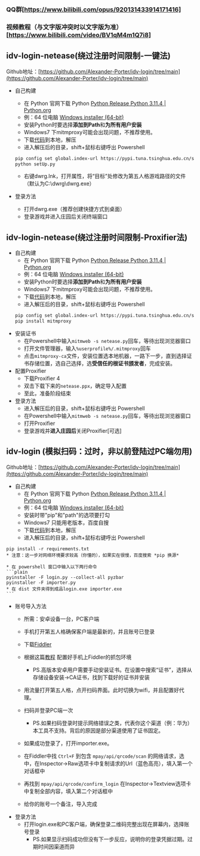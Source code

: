 ### QQ群[https://www.bilibili.com/opus/920131433914171416]
### 视频教程（与文字版冲突时以文字版为准）[https://www.bilibili.com/video/BV1qM4m1Q7i8]

## idv-login-netease(绕过注册时间限制-一键法)

Github地址：[https://github.com/Alexander-Porter/idv-login/tree/main](https://github.com/Alexander-Porter/idv-login/tree/main)
* 自己构建
    * 在 Python 官网下载 Python [Python Release Python 3.11.4 | Python.org](https://www.python.org/downloads/release/python-3114/)
    * 例：64 位电脑 [Windows installer (64-bit)](https://www.python.org/ftp/python/3.11.4/python-3.11.4-amd64.exe)
    * 安装Python时要选择**添加到Path**和**为所有用户安装**
    * Windows7 下mitmproxy可能会出现问题，不推荐使用。
    * 下载[代码](https://github.com/Alexander-Porter/idv-login/archive/refs/heads/main.zip)到本地，解压
    * 进入解压后的目录，shift+鼠标右键呼出 Powershell
    ```bash
    pip config set global.index-url https://pypi.tuna.tsinghua.edu.cn/simple
    python setUp.py
    ```
    * 右键dwrg.lnk，打开属性，将“目标”处修改为第五人格游戏路径的文件（默认为C:\dwrg\dwrg.exe）

* 登录方法
    * 打开dwrg.exe（推荐创建快捷方式到桌面）
    * 登录游戏并进入庄园后关闭终端窗口
 
## idv-login-netease(绕过注册时间限制-Proxifier法)

* 自己构建
    * 在 Python 官网下载 Python [Python Release Python 3.11.4 | Python.org](https://www.python.org/downloads/release/python-3114/)
    * 例：64 位电脑 [Windows installer (64-bit)](https://www.python.org/ftp/python/3.11.4/python-3.11.4-amd64.exe)
    * 安装Python时要选择**添加到Path**和**为所有用户安装**
    * Windows7 下mitmproxy可能会出现问题，不推荐使用。
    * 下载[代码](https://github.com/Alexander-Porter/idv-login/archive/refs/heads/main.zip)到本地，解压
    * 进入解压后的目录，shift+鼠标右键呼出 Powershell
    ```bash
    pip config set global.index-url https://pypi.tuna.tsinghua.edu.cn/simple
    pip install mitmproxy
    ```
* 安装证书
    * 在Powershell中输入`mitmweb -s netease.py`回车，等待出现浏览器窗口
    * 打开文件管理器，输入`%userprofile%/.mitmproxy`回车
    * 点击`mitmproxy-ca`文件，安装位置选本地机器，一路下一步，直到选择证书存储位置，选自己选择，选**受信任的根证书颁发者**，完成安装。
* 配置Proxifier
    * 下载Proxifier 4
    * 双击下载下来的`netease.ppx`，确定导入配置
    * 至此，准备阶段结束
* 登录方法
    * 进入解压后的目录，shift+鼠标右键呼出 Powershell
    * 在Powershell中输入`mitmweb -s netease.py`回车，等待出现浏览器窗口
    * 打开Proxifier
    * 登录游戏并**进入庄园后**关闭Proxifier[可选]

## idv-login (模拟扫码：过时，非以前登陆过PC端勿用)

Github地址：[https://github.com/Alexander-Porter/idv-login/tree/main](https://github.com/Alexander-Porter/idv-login/tree/main)
* 自己构建
    * 在 Python 官网下载 Python [Python Release Python 3.11.4 | Python.org](https://www.python.org/downloads/release/python-3114/)
    * 例：64 位电脑 [Windows installer (64-bit)](https://www.python.org/ftp/python/3.11.4/python-3.11.4-amd64.exe)
    * 安装时带"pip"和"path"的选项要打勾
    * Windows7 只能用老版本，百度自搜
    * 下载[代码](https://github.com/Alexander-Porter/idv-login/archive/refs/heads/main.zip)到本地，解压
    * 进入解压后的目录，shift+鼠标右键呼出 Powershell
```plain
pip install -r requirements.txt
* 注意：这一步对网络环境要求较高（你懂的），如果实在很慢，百度搜索 *pip 换源*
```
    * 在 powershell 窗口中输入以下两行命令
    ```plain
    pyinstaller -F login.py --collect-all pyzbar
    pyinstaller -F importer.py
    * 在 dist 文件夹得到成品login.exe importer.exe
    ```

* 账号导入方法
    * 所需：安卓设备一台，PC客户端
    * 手机打开第五人格确保客户端是最新的，并且账号已登录
    * 下载[Fiddler](https://telerik-fiddler.s3.amazonaws.com/fiddler/FiddlerSetup.exe)
    * 根据这篇[教程](https://blog.csdn.net/michaelwoshi/article/details/114173158) 配置好手机上Fiddler的抓包环境
        * PS.高版本安卓用户需要手动安装证书。在设置中搜索“证书”，选择从存储设备安装→CA证书，找到下载好的证书并安装
    * 用流量打开第五人格，点开扫码界面。此时切换为wifi，并且配置好代理。
    * 扫码并登录PC端一次
        * PS.如果扫码登录时提示网络错误之类，代表你这个渠道（例：华为）本工具不支持。背后的原因是部分渠道使用了证书固定。
    * 如果成功登录了，打开importer.exe。
    * 在Fiddler中找 `Ctrl+F` 到包含 `mpay/api/qrcode/scan` 的网络请求，选中，在Inspector→Raw选项卡中复制请求的Url（蓝色高亮），填入第一个对话框中
    * 再找到 `mpay/api/qrcode/confirm_login` 在Inspector→Textview选项卡中复制全部内容，填入第二个对话框中

    * 给你的账号一个备注，导入完成
* 登录方法
    * 打开login.exe和PC客户端，确保登录二维码完整出现在屏幕内，选择账号登录
        * PS.如果显示扫码成功但没有下一步反应，说明你的登录凭据过期。过期时间因渠道而异
 

